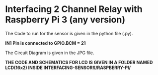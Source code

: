# **Interfacing 2 Channel Relay with Raspberry Pi 3 (any version)**

The Code to run for the sensor is given in the python file (.py).

**IN1 Pin is connected to GPIO.BCM = 21**

The Circuit Diagram is given in the JPG file.

**THE CODE AND SCHEMATICS FOR LCD IS GIVEN IN A FOLDER NAMED LCD(16x2) INSIDE INTERFACING-SENSORS/RASPBERRY-PI/**
